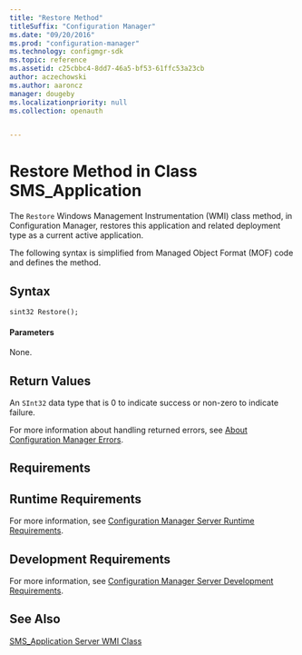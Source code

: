 ```yaml
---
title: "Restore Method"
titleSuffix: "Configuration Manager"
ms.date: "09/20/2016"
ms.prod: "configuration-manager"
ms.technology: configmgr-sdk
ms.topic: reference
ms.assetid: c25cbbc4-8dd7-46a5-bf53-61ffc53a23cb
author: aczechowski
ms.author: aaroncz
manager: dougeby
ms.localizationpriority: null
ms.collection: openauth


---
```

# Restore Method in Class SMS_Application
The `Restore` Windows Management Instrumentation (WMI) class method, in Configuration Manager, restores this application and related deployment type as a current active application.  

 The following syntax is simplified from Managed Object Format (MOF) code and defines the method.  

## Syntax  

```  
sint32 Restore();  
```  

#### Parameters  
 None.  

## Return Values  
 An `SInt32` data type that is 0 to indicate success or non-zero to indicate failure.  

 For more information about handling returned errors, see [About Configuration Manager Errors](../../../develop/core/understand/about-configuration-manager-errors.md).  

## Requirements  

## Runtime Requirements  
 For more information, see [Configuration Manager Server Runtime Requirements](../../../develop/core/reqs/server-runtime-requirements.md).  

## Development Requirements  
 For more information, see [Configuration Manager Server Development Requirements](../../../develop/core/reqs/server-development-requirements.md).  

## See Also  
 [SMS_Application Server WMI Class](../../../develop/reference/apps/sms_application-server-wmi-class.md)   
